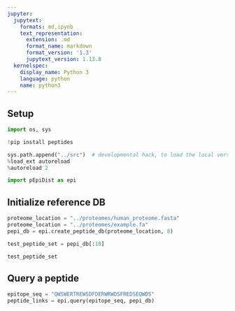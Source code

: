 ```yaml
---
jupyter:
  jupytext:
    formats: md,ipynb
    text_representation:
      extension: .md
      format_name: markdown
      format_version: '1.3'
      jupytext_version: 1.13.8
  kernelspec:
    display_name: Python 3
    language: python
    name: python3
---
```


## Setup

```python
import os, sys
```

```python
!pip install peptides
```

```python
sys.path.append("../src")  # developmental hack, to load the local version of the module
%load_ext autoreload
%autoreload 2

import pEpiDist as epi
```

## Initialize reference DB

```python
proteome_location = "../proteomes/human_proteome.fasta"
proteome_location = "../proteomes/example.fa"
pepi_db = epi.create_peptide_db(proteome_location, 8)
```

```python
test_peptide_set = pepi_db[:10]

test_peptide_set
```

## Query a peptide

```python
epitope_seq = "QWSWERTREWSDFDERWRWDSFREDSEQWDS"
peptide_links = epi.query(epitope_seq, pepi_db)
```
